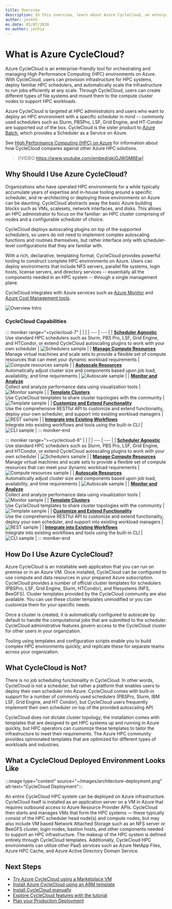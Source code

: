 ```yaml
---
title: Overview
description: In this overview, learn about Azure CycleCloud, an enterprise-friendly tool to orchestrate and manage High Performance Computing (HPC) environments on Azure.
author: jermth
ms.date: 01/07/2020
ms.author: jechia
---
```


# What is Azure CycleCloud?

Azure CycleCloud is an enterprise-friendly tool for orchestrating and managing High Performance Computing (HPC) environments on Azure. With CycleCloud, users can provision infrastructure for HPC systems, deploy familiar HPC schedulers, and automatically scale the infrastructure to run jobs efficiently at any scale. Through CycleCloud, users can create different types of file systems and mount them to the compute cluster nodes to support HPC workloads.

Azure CycleCloud is targeted at HPC administrators and users who want to deploy an HPC environment with a specific scheduler in mind -- commonly used schedulers such as Slurm, PBSPro, LSF, Grid Engine, and HT-Condor are supported out of the box. CycleCloud is the sister product to [Azure Batch](/azure/batch/batch-technical-overview), which provides a Scheduler as a Service on Azure.

See [High Performance Computing (HPC) on Azure](/azure/architecture/topics/high-performance-computing/) for information about how CycleCloud compares against other Azure HPC solutions.

> [!VIDEO https://www.youtube.com/embed/qkiGJWGM6Ew]

## Why Should I Use Azure CycleCloud?

Organizations who have operated HPC environments for a while typically accumulate years of expertise and in-house tooling around a specific scheduler, and re-architecting or deploying these environments on Azure can be daunting. CycleCloud abstracts away the basic Azure building blocks such as VMs, scalesets, network interfaces, and disks. This allows an HPC administrator to focus on the familiar: an HPC cluster comprising of nodes and a configurable scheduler of choice.

CycleCloud deploys autoscaling plugins on top of the supported schedulers, so users do not need to implement complex autoscaling functions and routines themselves, but rather interface only with scheduler-level configurations that they are familiar with.

With a rich, declarative, templating format, CycleCloud provides powerful tooling to construct complete HPC environments on Azure. Users can deploy environments that include NFS servers, parallel file systems, login hosts, license servers, and directory services -- essentially all the components needed in an HPC system -- through a single management plane.

CycleCloud integrates with Azure services such as [Azure Monitor](/azure/azure-monitor/overview) and [Azure Cost Management tools](/azure/cost-management/overview-cost-mgt).

![Overview Intro](~/images/overview-gui.png)

### CycleCloud Capabilities

::: moniker range="=cyclecloud-7"
|  |  |
| --- | --- |
| [**Scheduler Agnostic**](./concepts/scheduling.md)<br>Use standard HPC schedulers such as Slurm, PBS Pro, LSF, Grid Engine, and HTCondor, or extend CycleCloud autoscaling plugins to work with your own scheduler  | ![Schedulers sample](./images/version-7/overview-schedulers-tn.png)  |
| [**Manage Compute Resources**](./how-to/start-cluster.md)<br>Manage virtual machines and scale sets to provide a flexible set of compute resources that can meet your dynamic workload requirements | ![Compute resources sample](./images/overview-nodes-tn.png) |
| [**Autoscale Resources**](./concepts/scheduling.md)<br>Automatically adjust cluster size and components based upon job load, availability, and time requirements | ![Autoscale sample](./images/overview-scaling-tn.png) |
| [**Monitor and Analyze**](./concepts/monitoring.md)<br>Collect and analyze performance data using visualization tools | ![Monitor sample](./images/overview-monitor-tn.png) |
| [**Template Clusters**](./download-cluster-templates.md)<br>Use CycleCloud templates to share cluster topologies with the community | ![Template sample](./images/overview-github-tn.png) |
| [**Customize and Extend Functionality**](./api.md)<br>Use the comprehensive RESTful API to customize and extend functionality, deploy your own scheduler, and support into existing workload managers | ![REST sample](./images/overview-rest-tn.png) |
| [**Integrate into Existing Workflows**](./how-to/install-cyclecloud-cli.md)<br>Integrate into existing workflows and tools using the built-in CLI | ![CLI sample](./images/overview-cli-tn.png) |
::: moniker-end

::: moniker range=">=cyclecloud-8"
|  |  |
| --- | --- |
| [**Scheduler Agnostic**](./concepts/scheduling.md)<br>Use standard HPC schedulers such as Slurm, PBS Pro, LSF, Grid Engine, and HTCondor, or extend CycleCloud autoscaling plugins to work with your own scheduler  | ![Schedulers sample](./images/version-8/overview-schedulers-tn.png)  |
| [**Manage Compute Resources**](./how-to/start-cluster.md)<br>Manage virtual machines and scale sets to provide a flexible set of compute resources that can meet your dynamic workload requirements | ![Compute resources sample](./images/overview-nodes-tn.png) |
| [**Autoscale Resources**](./concepts/scheduling.md)<br>Automatically adjust cluster size and components based upon job load, availability, and time requirements | ![Autoscale sample](./images/overview-scaling-tn.png) |
| [**Monitor and Analyze**](./concepts/monitoring.md)<br>Collect and analyze performance data using visualization tools | ![Monitor sample](./images/overview-monitor-tn.png) |
| [**Template Clusters**](./download-cluster-templates.md)<br>Use CycleCloud templates to share cluster topologies with the community | ![Template sample](./images/overview-github-tn.png) |
| [**Customize and Extend Functionality**](./api.md)<br>Use the comprehensive RESTful API to customize and extend functionality, deploy your own scheduler, and support into existing workload managers | ![REST sample](./images/overview-rest-tn.png) |
| [**Integrate into Existing Workflows**](./how-to/install-cyclecloud-cli.md)<br>Integrate into existing workflows and tools using the built-in CLI | ![CLI sample](./images/overview-cli-tn.png) |
::: moniker-end

## How Do I Use Azure CycleCloud?

Azure CycleCloud is an installable web application that you can run on premise or in an Azure VM. Once installed, CycleCloud can be configured to use compute and data resources in your prepared Azure subscription. CycleCloud provides a number of official cluster templates for schedulers (PBSPro, LSF, Grid Engine, Slurm, HTCondor), and filesystems (NFS, BeeGFS). Cluster templates provided by the CycleCloud community are also available. You can use these cluster templates unmodified or you can customize them for your specific needs.

Once a cluster is created, it is automatically configured to autoscale by default to handle the computational jobs that are submitted to the scheduler. CycleCloud administrative features govern access to the CycleCloud cluster for other users in your organization.

Tooling using templates and configuration scripts enable you to build complex HPC environments quickly, and replicate these for separate teams across your organization.

[//]: # (## What cluster types are available?)

## What CycleCloud is Not?

There is no job scheduling functionality in CycleCloud. In other words, CycleCloud is not a scheduler, but rather a platform that enables users to deploy their own scheduler into Azure. CycleCloud comes with built-in support for a number of commonly used schedulers (PBSPro, Slurm, IBM LSF, Grid Engine, and HT Condor), but CycleCloud users frequently implement their own scheduler on top of the provided autoscaling API.

CycleCloud does not dictate cluster topology; the installation comes with templates that are designed to get HPC systems up and running in Azure quickly, but HPC operators can customize these templates to tailor the infrastructure to meet their requirements. The Azure HPC community provides opinionated templates that are optimized for different types of workloads and industries.

## What a CycleCloud Deployed Environment Looks Like

:::image type="content" source="~/images/architecture-deployment.png" alt-text="CycleCloud Deployment":::

An entire CycleCloud HPC system can be deployed on Azure infrastructure. CycleCloud itself is installed as an application server on a VM in Azure that requires outbound access to Azure Resource Provider APIs. CycleCloud then starts and manages VMs that form the HPC systems — these typically consist of the HPC scheduler head node(s) and compute nodes, but may also include VM based Network Attached Storage such as an NFS server or BeeGFS cluster, login nodes, bastion hosts, and other components needed to support an HPC infrastructure. The makeup of the HPC system is defined entirely through CycleCloud templates. Additionally, CycleCloud HPC environments can utilize other PaaS services such as Azure NetApp Files, Azure HPC Cache, and Azure Active Directory Domain Service.

## Next Steps

* [Try Azure CycleCloud using a Marketplace VM](qs-install-marketplace.md)
* [Install Azure CycleCloud using an ARM template](~/how-to/install-arm.md)
* [Install CycleCloud manually](~/how-to/install-manual.md)
* [Explore CycleCloud features with the tutorial](./tutorials/create-cluster.md)
* [Plan your Production Deployment](/azure/cyclecloud/how-to/plan-prod-deployment)
